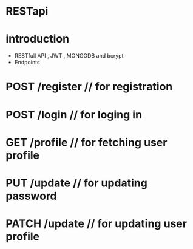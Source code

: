 # RESTapi

# introduction
  * RESTfull API , JWT , MONGODB and bcrypt
  * Endpoints 

# POST /register   // for registration
# POST /login      // for loging in
# GET  /profile    // for fetching user profile
# PUT  /update     // for updating password
# PATCH /update    // for updating user profile
 
